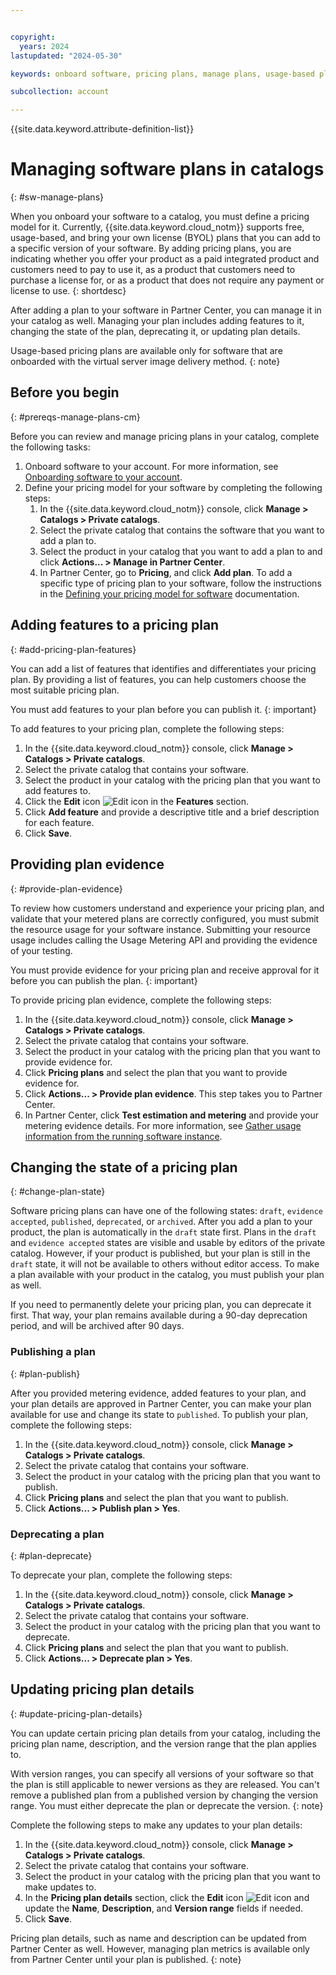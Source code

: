 ```yaml
---


copyright:
  years: 2024
lastupdated: "2024-05-30"

keywords: onboard software, pricing plans, manage plans, usage-based plan, software, catalog, partner center, catalog, private catalog, catalog management

subcollection: account

---
```


{{site.data.keyword.attribute-definition-list}}

# Managing software plans in catalogs
{: #sw-manage-plans}

When you onboard your software to a catalog, you must define a pricing model for it. Currently, {{site.data.keyword.cloud_notm}} supports free, usage-based, and bring your own license (BYOL) plans that you can add to a specific version of your software. By adding pricing plans, you are indicating whether you offer your product as a paid integrated product and customers need to pay to use it, as a product that customers need to purchase a license for, or as a product that does not require any payment or license to use. 
{: shortdesc}

After adding a plan to your software in Partner Center, you can manage it in your catalog as well. Managing your plan includes adding features to it, changing the state of the plan, deprecating it, or updating plan details.

Usage-based pricing plans are available only for software that are onboarded with the virtual server image delivery method.
{: note}

## Before you begin
{: #prereqs-manage-plans-cm}

Before you can review and manage pricing plans in your catalog, complete the following tasks:

1. Onboard software to your account. For more information, see [Onboarding software to your account](/docs/account?topic=account-create-private-catalog&interface=ui).
1. Define your pricing model for your software by completing the following steps:
    1. In the {{site.data.keyword.cloud_notm}} console, click **Manage > Catalogs > Private catalogs**.
    1. Select the private catalog that contains the software that you want to add a plan to.
    1. Select the product in your catalog that you want to add a plan to and click **Actions... > Manage in Partner Center**.
    1. In Partner Center, go to **Pricing**, and click **Add plan**. To add a specific type of pricing plan to your software, follow the instructions in the [Defining your pricing model for software](/docs/sell?topic=sell-sw-pricing) documentation.

## Adding features to a pricing plan
{: #add-pricing-plan-features}

You can add a list of features that identifies and differentiates your pricing plan. By providing a list of features, you can help customers choose the most suitable pricing plan.

You must add features to your plan before you can publish it.
{: important}

To add features to your pricing plan, complete the following steps:

1. In the {{site.data.keyword.cloud_notm}} console, click **Manage > Catalogs > Private catalogs**.
1. Select the private catalog that contains your software.
1. Select the product in your catalog with the pricing plan that you want to add features to.
1. Click the **Edit** icon ![Edit icon](../icons/edit-tagging.svg "Edit") in the **Features** section.
1. Click **Add feature** and provide a descriptive title and a brief description for each feature.
1. Click **Save**.

## Providing plan evidence
{: #provide-plan-evidence}

To review how customers understand and experience your pricing plan, and validate that your metered plans are correctly configured, you must submit the resource usage for your software instance. Submitting your resource usage includes calling the Usage Metering API and providing the evidence of your testing.

You must provide evidence for your pricing plan and receive approval for it before you can publish the plan.
{: important}

To provide pricing plan evidence, complete the following steps:

1. In the {{site.data.keyword.cloud_notm}} console, click **Manage > Catalogs > Private catalogs**.
1. Select the private catalog that contains your software.
1. Select the product in your catalog with the pricing plan that you want to provide evidence for.
1. Click **Pricing plans** and select the plan that you want to provide evidence for.
1. Click **Actions... > Provide plan evidence**. This step takes you to Partner Center.
1. In Partner Center, click **Test estimation and metering** and provide your metering evidence details. For more information, see [Gather usage information from the running software instance](/docs/account?topic=account-working-catalog-vsivpc-tutorial#working-gather-usage).

## Changing the state of a pricing plan
{: #change-plan-state}

Software pricing plans can have one of the following states: `draft`, `evidence accepted`, `published`, `deprecated`, or `archived`. After you add a plan to your product, the plan is automatically in the `draft` state first. Plans in the `draft` and `evidence accepted` states are visible and usable by editors of the private catalog. However, if your product is published, but your plan is still in the `draft` state, it will not be available to others without editor access. To make a plan available with your product in the catalog, you must publish your plan as well.

If you need to permanently delete your pricing plan, you can deprecate it first. That way, your plan remains available during a 90-day deprecation period, and will be archived after 90 days.

### Publishing a plan
{: #plan-publish}

After you provided metering evidence, added features to your plan, and your plan details are approved in Partner Center, you can make your plan available for use and change its state to `published`. To publish your plan, complete the following steps:

1. In the {{site.data.keyword.cloud_notm}} console, click **Manage > Catalogs > Private catalogs**.
1. Select the private catalog that contains your software.
1. Select the product in your catalog with the pricing plan that you want to publish.
1. Click **Pricing plans** and select the plan that you want to publish.
1. Click **Actions... > Publish plan > Yes**.

### Deprecating a plan
{: #plan-deprecate}

To deprecate your plan, complete the following steps:

1. In the {{site.data.keyword.cloud_notm}} console, click **Manage > Catalogs > Private catalogs**.
1. Select the private catalog that contains your software.
1. Select the product in your catalog with the pricing plan that you want to deprecate.
1. Click **Pricing plans** and select the plan that you want to publish.
1. Click **Actions... > Deprecate plan > Yes**.

## Updating pricing plan details
{: #update-pricing-plan-details}

You can update certain pricing plan details from your catalog, including the pricing plan name, description, and the version range that the plan applies to. 

With version ranges, you can specify all versions of your software so that the plan is still applicable to newer versions as they are released. You can't remove a published plan from a published version by changing the version range. You must either deprecate the plan or deprecate the version.
{: note}

Complete the following steps to make any updates to your plan details:

1. In the {{site.data.keyword.cloud_notm}} console, click **Manage > Catalogs > Private catalogs**.
1. Select the private catalog that contains your software.
1. Select the product in your catalog with the pricing plan that you want to make updates to.
1. In the **Pricing plan details** section, click the **Edit** icon ![Edit icon](../icons/edit-tagging.svg "Edit") and update the **Name**, **Description**, and **Version range** fields if needed.
1. Click **Save**.

Pricing plan details, such as name and description can be updated from Partner Center as well. However, managing plan metrics is available only from Partner Center until your plan is published.
{: note}
